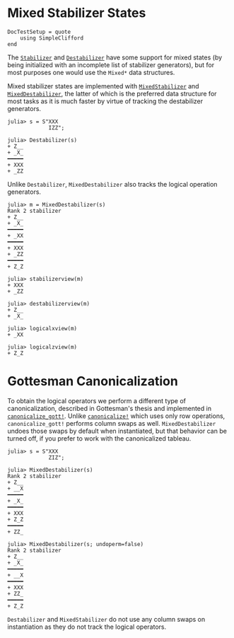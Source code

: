 # Mixed Stabilizer States

```@meta
DocTestSetup = quote
    using SimpleClifford
end
```

The [`Stabilizer`](@ref) and [`Destabilizer`](@ref) have some support for mixed
states (by being initialized with an incomplete list of stabilizer generators),
but for most purposes one would use the `Mixed*` data structures.

Mixed stabilizer states are implemented with [`MixedStabilizer`](@ref) and
[`MixedDestabilizer`](@ref), the latter of which is the preferred data structure
for most tasks as it is much faster by virtue of tracking the destabilizer
generators.

```jldoctest mix
julia> s = S"XXX
             IZZ";

julia> Destabilizer(s)
+ Z__
+ _X_
━━━━━
+ XXX
+ _ZZ
```

Unlike `Destabilizer`, `MixedDestabilizer` also tracks the logical
operation generators.

```jldoctest mix
julia> m = MixedDestabilizer(s)
Rank 2 stabilizer
+ Z__
+ _X_
━━━━━
+ _XX
━━━━━
+ XXX
+ _ZZ
━━━━━
+ Z_Z

julia> stabilizerview(m)
+ XXX
+ _ZZ

julia> destabilizerview(m)
+ Z__
+ _X_

julia> logicalxview(m)
+ _XX

julia> logicalzview(m)
+ Z_Z
```

# Gottesman Canonicalization

To obtain the logical operators we perform a different type of canonicalization,
described in Gottesman's thesis and implemented in [`canonicalize_gott!`](@ref).
Unlike [`canonicalize!`](@ref) which uses only row operations,
`canonicalize_gott!` performs column swaps as well. `MixedDestabilizer` undoes
those swaps by default when instantiated, but that behavior can be turned off,
if you prefer to work with the canonicalized tableau.

```jldoctest mix
julia> s = S"XXX
             ZIZ";

julia> MixedDestabilizer(s)
Rank 2 stabilizer
+ Z__
+ __X
━━━━━
+ _X_
━━━━━
+ XXX
+ Z_Z
━━━━━
+ ZZ_

julia> MixedDestabilizer(s; undoperm=false)
Rank 2 stabilizer
+ Z__
+ _X_
━━━━━
+ __X
━━━━━
+ XXX
+ ZZ_
━━━━━
+ Z_Z
```

`Destabilizer` and `MixedStabilizer` do not use any column swaps on
instantiation as they do not track the logical operators.
